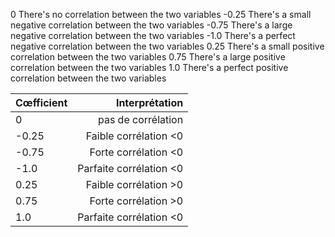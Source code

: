 0	There's no correlation between the two variables
-0.25	There's a small negative correlation between the two variables
-0.75	There's a large negative correlation between the two variables
-1.0	There's a perfect negative correlation between the two variables
0.25	There's a small positive correlation between the two variables
0.75	There's a large positive correlation between the two variables
1.0	There's a perfect positive correlation between the two variables


| Cœfficient       |     Interprétation       |
| ---------------  |  ----------------------: |
| 0                |   pas de corrélation     |
| -0.25            |   Faible corrélation <0  |
| -0.75            |   Forte corrélation <0   |
| -1.0             |   Parfaite corrélation <0|
| 0.25             |   Faible corrélation >0  |
| 0.75             |   Forte corrélation >0   |
| 1.0              |   Parfaite corrélation <0|

